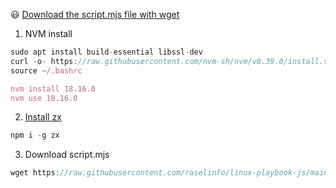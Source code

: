 😃 [Download the script.mjs file with wget](https://raw.githubusercontent.com/raselinfo/linux-playbook-js/main/script.mjs)


1. NVM install 
```js
sudo apt install build-essential libssl-dev
curl -o- https://raw.githubusercontent.com/nvm-sh/nvm/v0.39.0/install.sh | bash
source ~/.bashrc

nvm install 18.16.0
nvm use 18.16.0
``` 

2. [Install zx](https://www.npmjs.com/package/zx)
```js
npm i -g zx
```
3. Download script.mjs
```js
wget https://raw.githubusercontent.com/raselinfo/linux-playbook-js/main/script.mjs
```
